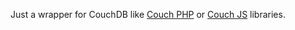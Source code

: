 Just a wrapper for CouchDB like [Couch PHP](//github.com/qeremy/couch) or [Couch JS](//github.com/qeremy/couch-js) libraries.
